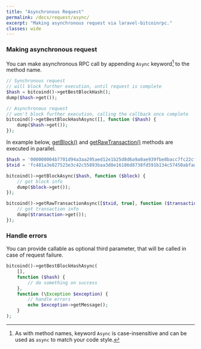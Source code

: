 ```yaml
---
title: "Asynchronous Request"
permalink: /docs/request/async/
excerpt: "Making asynchronous request via laravel-bitcoinrpc."
classes: wide
---
```

### Making asynchronous request
You can make asynchronous RPC call by appending `Async` keyword[^keywordcase] to the method name.
```php
// Synchronous request
// will block further execution, until request is complete
$hash = bitcoind()->getBestBlockHash();
dump($hash->get());

// Asynchronous request
// won't block further execution, calling the callback once complete
bitcoind()->getBestBlockHashAsync([], function ($hash) {
    dump($hash->get());
});
```

In example below, [getBlock()](https://bitcoin.org/en/developer-reference#getblock) and [getRawTransaction()](https://bitcoin.org/en/developer-reference#getrawtransaction) methods are executed in parallel.
```php
$hash = '000000004b7701d94a3aa295aed12e1b25d8d6a9a0ae939fbe8bacc7fc22cf82';
$txid = 'fc481a3e827523e3c42c55893baa3d0e16186d8738fd591b134c57450abfadb7';

bitcoind()->getBlockAsync($hash, function ($block) {
    // got block info
    dump($block->get());
});

bitcoind()->getRawTransactionAsync([$txid, true], function ($transaction) {
    // got transaction info
    dump($transaction->get());
});
```

### Handle errors
You can provide callable as optional third parameter, that will be called in case of request failure.
```php
bitcoind()->getBestBlockHashAsync(
    [],
    function ($hash) {
        // do something on success
    },
    function (\Exception $exception) {
        // handle errors
        echo $exception->getMessage();
    }
);
```

[^keywordcase]: As with method names, keyword `Async` is case-insensitive and can be used as `async` to match your code style.
